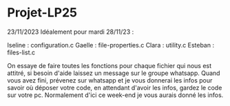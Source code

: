 # Projet-LP25
23/11/2023
Idéalement pour mardi 28/11/23 :

Iseline : configuration.c
Gaelle : file-properties.c
Clara : utility.c
Esteban : files-list.c

On essaye de faire toutes les fonctions pour chaque fichier qui nous est attitré, si besoin d'aide laissez un message sur le groupe whatsapp.
Quand vous avez fini, prévenez sur whatsapp et je vous donnerai les infos pour savoir où déposer votre code, en attendant d'avoir les infos, gardez le code sur votre pc.
Normalement d'ici ce week-end je vous aurais donné les infos.
